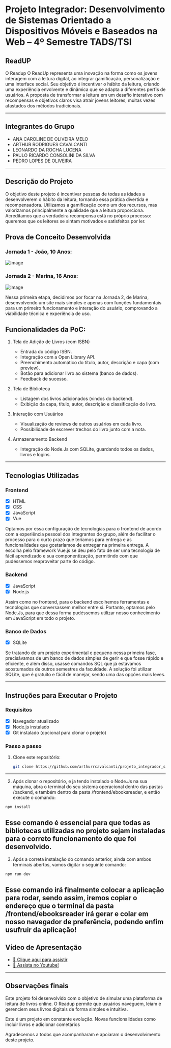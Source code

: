 # Projeto Integrador: Desenvolvimento de Sistemas Orientado a Dispositivos Móveis e Baseados na Web – 4º Semestre TADS/TSI

## ReadUP

O Readup O ReadUp representa uma inovação na forma como os jovens interagem com a leitura digital, ao integrar gamificação, personalização e uma interface social. Seu objetivo é incentivar o hábito da leitura, criando uma experiência envolvente e dinâmica que se adapta a diferentes perfis de usuários. A proposta de transformar a leitura em um desafio interativo com recompensas e objetivos claros visa atrair jovens leitores, muitas vezes afastados dos métodos tradicionais.

---

## Integrantes do Grupo

- ANA CAROLINE DE OLIVEIRA MELO 
- ARTHUR RODRIGUES CAVALCANTI
- LEONARDO DA ROCHA LUCENA
- PAULO RICARDO CONSOLINI DA SILVA
- PEDRO LOPES DE OLIVEIRA

---

## Descrição do Projeto

O objetivo deste projeto é incentivar pessoas de todas as idades a desenvolverem o hábito da leitura, tornando essa prática divertida e recompensadora. Utilizamos a gamificação como um dos recursos, mas valorizamos principalmente a qualidade que a leitura proporciona. Acreditamos que a verdadeira recompensa está no próprio processo: queremos que os leitores se sintam motivados e satisfeitos por ler.

## Prova de Conceito Desenvolvida

### Jornada 1 - João, 10 Anos:
![image](https://github.com/user-attachments/assets/f398f718-a184-49c3-973e-71f10ab33f53)

### Jornada 2 - Marina, 16 Anos:
![image](https://github.com/user-attachments/assets/84b81608-923f-46e6-9a10-acf868b656fb)

Nessa primeira etapa, decidimos por focar na Jornada 2, de Marina, desenvolvendo um site mais simples e apenas com funções fundamentais para um primeiro funcionamento e interação do usuário, comprovando a viabilidade técnica e experiência de uso.

## Funcionalidades da PoC:

1. Tela de Adição de Livros (com ISBN)
   - Entrada do código ISBN.
   - Integração com a Open Library API.
   - Preenchimento automático do título, autor, descrição e capa (com preview).
   - Botão para adicionar livro ao sistema (banco de dados).
   - Feedback de sucesso.

2. Tela de Biblioteca
   - Listagem dos livros adicionados (vindos do backend).
   - Exibição da capa, título, autor, descrição e classificação do livro.

3. Interação com Usuários
   - Visualização de reviews de outros usuários em cada livro.
   - Possibilidade de escrever trechos do livro junto com a nota.

4. Armazenamento Backend
   - Integração do Node.Js com SQLite, guardando todos os dados, livros e logins.

---

## Tecnologias Utilizadas

### Frontend

- [x] HTML
- [x] CSS
- [x] JavaScript
- [x] Vue

Optamos por essa configuração de tecnologias para o frontend de acordo com a experiência pessoal dos integrantes do grupo, além de facilitar o processo para o curto prazo que teríamos para entrega e as funcionalidades que gostaríamos de entregar na primeira entrega. A escolha pelo framework Vue.js se deu pelo fato de ser uma tecnologia de fácil aprendizado e sua componentização, permitindo com que pudéssemos reaproveitar parte do código.

### Backend

- [x] JavaScript
- [x] Node.js

Assim como no frontend, para o backend escolhemos ferramentas e tecnologias que conversassem melhor entre si. Portanto, optamos pelo Node.Js, para que dessa forma pudéssemos utilizar nosso conhecimento em JavaScript em todo o projeto.

### Banco de Dados

- [x] SQLite

Se tratando de um projeto experimental e pequeno nessa primeira fase, precisávamos de um banco de dados simples de gerir e que fosse rápido e eficiente, e além disso, usasse comandos SQL que já estávamos acostumados de outros semestres da faculdade. A solução foi utilizar SQLite, que é gratuíto e fácil de manejar, sendo uma das opções mais leves.

---

## Instruções para Executar o Projeto

### Requisitos

- [x] Navegador atualizado
- [x] Node.js instalado
- [x] Git instalado (opcional para clonar o projeto)

### Passo a passo

1. Clone este repositório:
   ```bash
   git clone https://github.com/arthurrcavalcanti/projeto_integrador_senac_2025.1.2.git

---
2.  Após clonar o repositório, e ja tendo instalado o Node.Js na sua máquina, abra o terminal do seu sistema operacional dentro das pastas /backend, e também dentro da pasta /frontend/ebooksreader, e então execute o comando:
   ```bash
   npm install
   ```
Esse comando é essencial para que todas as bibliotecas utilizadas no projeto sejam instaladas para o correto funcionamento do que foi desenvolvido.
---
3.  Após a correta instalação do comando anterior, ainda com ambos terminais abertos, vamos digitar o seguinte comando:
   ```bash
   npm run dev
   ```
Esse comando irá finalmente colocar a aplicação para rodar, sendo assim, iremos copiar o endereço que o terminal da pasta /frontend/ebooksreader irá gerar e colar em nosso navegador de preferência, podendo enfim usufruir da aplicação!
---

## Vídeo de Apresentação

-  [🎥 Clique aqui para assistir](/video-apresentacao/Apresentação%20e%20Tutorial%20ReadUp.mp4)
-  [🎥 Assista no Youtube!](https://youtu.be/NVzjItX-kz0)

---

##  Observações finais

Este projeto foi desenvolvido com o objetivo de simular uma plataforma de leitura de livros online. O Readup permite que usuários naveguem, leiam e gerenciem seus livros digitais de forma simples e intuitiva.

Este é um projeto em constante evolução. Novas funcionalidades como incluir livros e adicionar cometários 

Agradecemos a todos que acompanharam e apoiaram o desenvolvimento deste projeto. 

